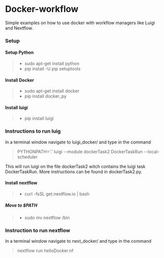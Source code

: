 # Docker-workflow
Simple examples on how to use docker with workflow managers like Luigi and Nextflow. 

### Setup

#### Setup Python
> - sudo apt-get install python
> - pip install -U pip setuptools

#### Install Docker
> - sudo apt-get install docker
> - pip install docker_py

#### Install luigi
> - pip install luigi

### Instructions to run luig
In a terminal window navigate to luigi_docker/ and type in the command

> PYTHONPATH='.' luigi --module dockerTask2 DockerTaskRun --local-scheduler

This will run luigi on the file dockerTask2 witch contains the luigi task DockerTaskRun. More instructions can be found in dockerTask2.py. 

#### Install nextflow
> - curl -fsSL get.nextflow.io | bash

##### Move to $PATH
> - sudo mv nextflow /bin

### Instruction to run nextflow
In a terminal window navigate to next_docker/ and type in the command
> nextflow run helloDocker.nf 
